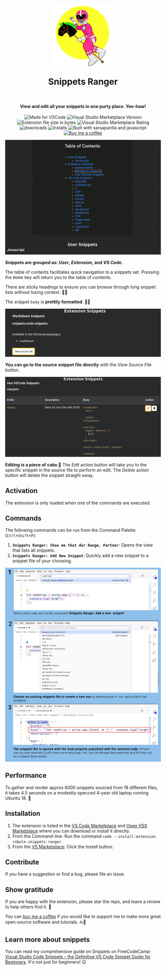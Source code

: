 <h1 align="center">
  <br>
    <img align="center" src="img/logo.png" width="200">
  <br>
	<br>
  Snippets Ranger
  <br>
  <br>
</h1>
<h4 align="center">View and edit all your snippets in one purty place. Yee-haw!</h4>

<p align="center">
<img src="https://img.shields.io/static/v1?logo=visual-studio-code&label=made%20for&message=VS%20Code&color=0000ff" alt="Made for VSCode">
<img src="https://img.shields.io/visual-studio-marketplace/v/robole.snippets-ranger?logo=visual-studio-code&color=ffa500" alt="Visual Studio Marketplace Version">
<img src="https://img.shields.io/static/v1?logo=visual-studio-code&label=size&message=65KB&color=008000"
alt="Extension file size in bytes">
<img src="https://img.shields.io/visual-studio-marketplace/r/robole.snippets-ranger?logo=visual-studio-code&color=yellow" alt="Visual Studio Marketplace Rating">
<img src="https://img.shields.io/visual-studio-marketplace/d/robole.snippets-ranger?logo=visual-studio-code&color=blue" alt="downloads"/>
<img src="https://img.shields.io/visual-studio-marketplace/i/robole.snippets-ranger?logo=visual-studio-code&color=blue" alt="installs"/>
<img src="https://img.shields.io/static/v1?label=built%20with&message=sarsaparilla%20%26%20javascript&color=violet" alt="Built with sarsaparilla and javascript"/>
<a href="https://ko-fi.com/roboleary"><img src="https://img.shields.io/badge/Buy%20me%20a%20coffee-$4-orange?logo=buy-me-a-coffee" alt="Buy me a coffee"></a>
</p>

<p align="center">
<img src="img/screenshots/demo.gif" alt="demo"/>
</p>

**Snippets are grouped as: *User*, *Extension*, and *VS Code*.**

The table of contents facilitates quick navigation to a snippets set. Pressing the <kbd>Home</kbd> key will return you to the table of contents.

There are sticky headings to ensure you can browse through long snippet lists without losing context. 🦎🔝

The snippet `body` is **prettily formatted**. 🌻✨

![view source screenshot](img/screenshots/view-source.png)

**You can go to the source snippet file directly** with the *View Source File* button.

![view source screenshot](img/screenshots/edit.png)

**Editing is a piece of cake**.🍰 The *Edit* action button will take you to the specific snippet in the source file to perform an edit. The *Delete* action button will delete the snippet straight away.

## Activation

The extension is only loaded when one of the commands are executed.

## Commands

The following commands can be run from the Command Palette (`Ctrl+Shift+P`):

1. **`Snippets Ranger: Show me that dur Range, Partner`**: Opens the view that lists all snippets.
1. **`Snippets Ranger: Add New Snippet`**: Quickly add a new snippet to a snippet file of your choosing.

![add new snippet](img/screenshots/add-new.jpg)

## Performance

To gather and render approx 6000 snippets sourced from 18 different files, it takes 4.5 seconds on a modestly-specced 4-year old laptop running Ubuntu 18. 🚀

## Installation

1. The extension is listed in the [VS Code Marketplace](https://marketplace.visualstudio.com/items?itemName=robole.snippets-ranger) and [Open VSX Marketplace](https://open-vsx.org/extension/robole/snippets-ranger) where you can download or install it directly.
1. From the Command-line: Run the command `code --install-extension robole.snippets-ranger`.
1. From the [VS Marketplace](https://marketplace.visualstudio.com/items?itemName=robole.snippets-ranger): Click the _Install_ button.

## Contribute

If you have a suggestion or find a bug, please file an issue.

## Show gratitude

If you are happy with the extension, please star the repo, and leave a review to help others find it. 🌟

You can [buy me a coffee](https://ko-fi.com/roboleary) if you would like to support me to make more great open-source software and tutorials. ☕🙏

## Learn more about snippets

You can read my comprehensive guide on Snippets on FreeCodeCamp: [Visual Studio Code Snippets – the Definitive VS Code Snippet Guide for Beginners](https://www.freecodecamp.org/news/definitive-guide-to-snippets-visual-studio-code/). It's not just for beginners! 😉
